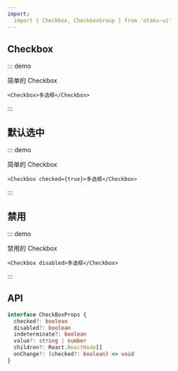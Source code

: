 ```yaml
---
import: 
  import { Checkbox, CheckboxGroup } from 'otaku-ui'
---
```


## Checkbox

::: demo

简单的 Checkbox

```tsx
<Checkbox>多选框</Checkbox>

```
:::

## 默认选中

::: demo

简单的 Checkbox

```tsx
<Checkbox checked={true}>多选框</Checkbox>

```
:::

## 禁用

::: demo

禁用的 Checkbox

```tsx
<Checkbox disabled>多选框</Checkbox>
```
:::


## API

```ts
interface CheckBoxProps {
  checked?: boolean
  disabled?: boolean
  indeterminate?: boolean
  value?: string | number
  children?: React.ReactNode[]
  onChange?: (checked?: boolean) => void
}

```